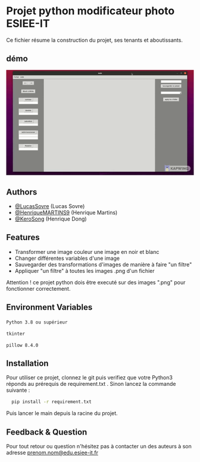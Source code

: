 # Projet python modificateur photo ESIEE-IT

Ce fichier résume la construction du projet, ses tenants et aboutissants.

## démo

![](demo.gif)


## Authors

- [@LucasSovre](https://github.com/LucasSovre) (Lucas Sovre)
- [@HenriqueMARTINS9](https://github.com/HenriqueMARTINS9)  (Henrique Martins)
- [@KeroSong](https://github.com/KeroSong)  (Henrique Dong)
## Features

- Transformer une image couleur une image en noir et blanc
- Changer différentes variables d'une image
- Sauvegarder des transformations d'images de manière à faire "un filtre"
- Appliquer "un filtre" à toutes les images .png d'un fichier

Attention ! ce projet python dois être executé sur des images ".png" pour fonctionner correctement.

## Environment Variables

`Python 3.8 ou supérieur`

`tkinter`

`pillow 8.4.0`

## Installation

Pour utiliser ce projet, clonnez le git puis verifiez que votre Python3 réponds au prérequis de requirement.txt .
Sinon lancez la commande suivante :

```bash
  pip install -r requirement.txt
```

Puis lancer le main depuis la racine du projet.

## Feedback & Question

Pour tout retour ou question n'hésitez pas à contacter un des auteurs à son adresse prenom.nom@edu.esiee-it.fr
